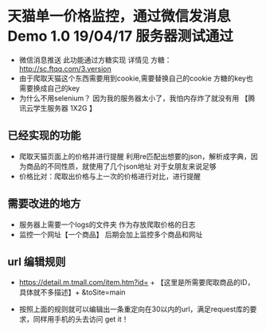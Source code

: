  # 天猫单一价格监控，通过微信发消息 Demo 1.0 19/04/17 服务器测试通过 
 - 微信消息推送 此功能通过方糖实现 详情见 方糖：http://sc.ftqq.com/3.version
 - 由于爬取天猫这个东西需要用到cookie,需要替换自己的cookie   方糖的key也需要换成自己的key
 - 为什么不用selenium？ 因为我的服务器太小了，我怕内存炸了就没有用 【腾讯云学生服务器 1X2G 】
  
 ## 已经实现的功能
 - 爬取天猫页面上的价格并进行提醒  利用re匹配出想要的json，解析成字典，因为商品的不同性质，就使用了几个json地址 对于女朋友来说足够
 - 价格比对：爬取出价格与上一次的价格进行对比，进行提醒


## 需要改进的地方
 - 服务器上需要一个logs的文件夹 作为存放爬取价格的日志
 - 监控一个网址【一个商品】 后期会加上监控多个商品和网址 

## url 编辑规则
 -  https://detail.m.tmall.com/item.htm?id= + 【这里是所需要爬取商品的ID，具体就不多描述】+ &toSite=main
 
 - 按照上面的规则就可以编辑出一条重定向在30以内的url，满足request库的要求，同样用手机的头去访问 get it！
